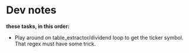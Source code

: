 # Dev notes

**these tasks, in this order:**

- Play around on table_extractor/dividend loop to get the ticker symbol. That regex must have some trick.